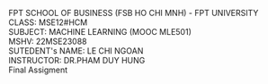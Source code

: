 FPT SCHOOL OF BUSINESS (FSB HO CHI MNH) - FPT UNIVERSITY</br>
CLASS: MSE12#HCM</br>
SUBJECT: MACHINE LEARNING (MOOC MLE501)</br>
MSHV: 22MSE23088</br>
SUTEDENT's NAME: LE CHI NGOAN</br>
INSTRUCTOR: DR.PHAM DUY HUNG</br>
Final Assigment
